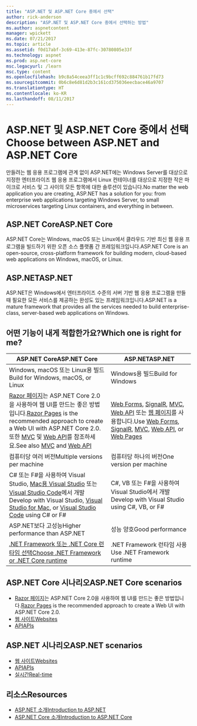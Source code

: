 ```yaml
---
title: "ASP.NET 및 ASP.NET Core 중에서 선택"
author: rick-anderson
description: "ASP.NET 및 ASP.NET Core 중에서 선택하는 방법"
ms.author: aspnetcontent
manager: wpickett
ms.date: 07/21/2017
ms.topic: article
ms.assetid: f0d17abf-3c69-413e-87fc-30780805e33f
ms.technology: aspnet
ms.prod: asp.net-core
msc.legacyurl: /learn
msc.type: content
ms.openlocfilehash: b9c8a54ceea3ff1c1c9bcff692c884761b17fd73
ms.sourcegitcommit: 0b6c8e6d81d2b3c161cd375036eecbace46a9707
ms.translationtype: HT
ms.contentlocale: ko-KR
ms.lasthandoff: 08/11/2017
---
```

# <a name="choose-between-aspnet-and-aspnet-core"></a><span data-ttu-id="8d8b1-103">ASP.NET 및 ASP.NET Core 중에서 선택</span><span class="sxs-lookup"><span data-stu-id="8d8b1-103">Choose between ASP.NET and ASP.NET Core</span></span> 

<span data-ttu-id="8d8b1-104">만들려는 웹 응용 프로그램에 관계 없이 ASP.NET에는 Windows Server를 대상으로 지정한 엔터프라이즈 웹 응용 프로그램에서 Linux 컨테이너를 대상으로 지정한 작은 마이크로 서비스 및 그 사이의 모든 항목에 대한 솔루션이 있습니다.</span><span class="sxs-lookup"><span data-stu-id="8d8b1-104">No matter the web application you are creating, ASP.NET has a solution for you: from enterprise web applications targeting Windows Server, to small microservices targeting Linux containers, and everything in between.</span></span>

## <a name="aspnet-core"></a><span data-ttu-id="8d8b1-105">ASP.NET Core</span><span class="sxs-lookup"><span data-stu-id="8d8b1-105">ASP.NET Core</span></span>

<span data-ttu-id="8d8b1-106">ASP.NET Core는 Windows, macOS 또는 Linux에서 클라우드 기반 최신 웹 응용 프로그램을 빌드하기 위한 오픈 소스 플랫폼 간 프레임워크입니다.</span><span class="sxs-lookup"><span data-stu-id="8d8b1-106">ASP.NET Core is an open-source, cross-platform framework for building modern, cloud-based web applications on Windows, macOS, or Linux.</span></span>

## <a name="aspnet"></a><span data-ttu-id="8d8b1-107">ASP.NET</span><span class="sxs-lookup"><span data-stu-id="8d8b1-107">ASP.NET</span></span>

<span data-ttu-id="8d8b1-108">ASP.NET은 Windows에서 엔터프라이즈 수준의 서버 기반 웹 응용 프로그램을 만들 때 필요한 모든 서비스를 제공하는 완성도 있는 프레임워크입니다.</span><span class="sxs-lookup"><span data-stu-id="8d8b1-108">ASP.NET is a mature framework that provides all the services needed to build enterprise-class, server-based web applications on Windows.</span></span>

## <a name="which-one-is-right-for-me"></a><span data-ttu-id="8d8b1-109">어떤 기능이 내게 적합한가요?</span><span class="sxs-lookup"><span data-stu-id="8d8b1-109">Which one is right for me?</span></span>

| <span data-ttu-id="8d8b1-110">ASP.NET Core</span><span class="sxs-lookup"><span data-stu-id="8d8b1-110">ASP.NET Core</span></span> | <span data-ttu-id="8d8b1-111">ASP.NET</span><span class="sxs-lookup"><span data-stu-id="8d8b1-111">ASP.NET</span></span> |
|---|---|
|<span data-ttu-id="8d8b1-112">Windows, macOS 또는 Linux용 빌드</span><span class="sxs-lookup"><span data-stu-id="8d8b1-112">Build for Windows, macOS, or Linux</span></span>|<span data-ttu-id="8d8b1-113">Windows용 빌드</span><span class="sxs-lookup"><span data-stu-id="8d8b1-113">Build for Windows</span></span>|
|<span data-ttu-id="8d8b1-114">[Razor 페이지](xref:mvc/razor-pages/index)는 ASP.NET Core 2.0을 사용하여 웹 UI를 만드는 좋은 방법입니다.</span><span class="sxs-lookup"><span data-stu-id="8d8b1-114">[Razor Pages](xref:mvc/razor-pages/index) is the recommended approach to create a Web UI with ASP.NET Core 2.0.</span></span> <span data-ttu-id="8d8b1-115">또한 [MVC](xref:mvc/overview) 및 [Web API](xref:tutorials/first-web-api)를 참조하세요.</span><span class="sxs-lookup"><span data-stu-id="8d8b1-115">See also [MVC](xref:mvc/overview) and [Web API](xref:tutorials/first-web-api)</span></span>|<span data-ttu-id="8d8b1-116">[Web Forms](https://docs.microsoft.com/aspnet/web-forms), [SignalR](https://docs.microsoft.com/aspnet/signalr), [MVC](https://docs.microsoft.com/aspnet/mvc), [Web API](https://docs.microsoft.com/aspnet/web-api/) 또는 [웹 페이지](https://docs.microsoft.com/aspnet/web-pages)를 사용합니다.</span><span class="sxs-lookup"><span data-stu-id="8d8b1-116">Use [Web Forms](https://docs.microsoft.com/aspnet/web-forms), [SignalR](https://docs.microsoft.com/aspnet/signalr), [MVC](https://docs.microsoft.com/aspnet/mvc), [Web API](https://docs.microsoft.com/aspnet/web-api/), or [Web Pages](https://docs.microsoft.com/aspnet/web-pages)</span></span>|
|<span data-ttu-id="8d8b1-117">컴퓨터당 여러 버전</span><span class="sxs-lookup"><span data-stu-id="8d8b1-117">Multiple versions per machine</span></span>|<span data-ttu-id="8d8b1-118">컴퓨터당 하나의 버전</span><span class="sxs-lookup"><span data-stu-id="8d8b1-118">One version per machine</span></span>|
|<span data-ttu-id="8d8b1-119">C# 또는 F#을 사용하여 Visual Studio, [Mac용 Visual Studio](https://www.visualstudio.com/vs/visual-studio-mac/) 또는 [Visual Studio Code](https://code.visualstudio.com/)에서 개발</span><span class="sxs-lookup"><span data-stu-id="8d8b1-119">Develop with Visual Studio, [Visual Studio for Mac](https://www.visualstudio.com/vs/visual-studio-mac/), or [Visual Studio Code](https://code.visualstudio.com/) using C# or F#</span></span>|<span data-ttu-id="8d8b1-120">C#, VB 또는 F#을 사용하여 Visual Studio에서 개발</span><span class="sxs-lookup"><span data-stu-id="8d8b1-120">Develop with Visual Studio using C#, VB, or F#</span></span>|
|<span data-ttu-id="8d8b1-121">ASP.NET보다 고성능</span><span class="sxs-lookup"><span data-stu-id="8d8b1-121">Higher performance than ASP.NET</span></span>|<span data-ttu-id="8d8b1-122">성능 양호</span><span class="sxs-lookup"><span data-stu-id="8d8b1-122">Good performance</span></span>|
|[<span data-ttu-id="8d8b1-123">.NET Framework 또는 .NET Core 런타임 선택</span><span class="sxs-lookup"><span data-stu-id="8d8b1-123">Choose .NET Framework or .NET Core runtime</span></span>](https://docs.microsoft.com/dotnet/articles/standard/choosing-core-framework-server)|<span data-ttu-id="8d8b1-124">.NET Framework 런타임 사용</span><span class="sxs-lookup"><span data-stu-id="8d8b1-124">Use .NET Framework runtime</span></span>|

## <a name="aspnet-core-scenarios"></a><span data-ttu-id="8d8b1-125">ASP.NET Core 시나리오</span><span class="sxs-lookup"><span data-stu-id="8d8b1-125">ASP.NET Core scenarios</span></span>

<!-- update link to Razor Pages mvc movie series when done -->
* <span data-ttu-id="8d8b1-126">[Razor 페이지](xref:mvc/razor-pages/index)는 ASP.NET Core 2.0을 사용하여 웹 UI를 만드는 좋은 방법입니다.</span><span class="sxs-lookup"><span data-stu-id="8d8b1-126">[Razor Pages](xref:mvc/razor-pages/index) is the recommended approach to create a Web UI with ASP.NET Core 2.0.</span></span>
* [<span data-ttu-id="8d8b1-127">웹 사이트</span><span class="sxs-lookup"><span data-stu-id="8d8b1-127">Websites</span></span>](xref:tutorials/first-mvc-app/index)
* [<span data-ttu-id="8d8b1-128">API</span><span class="sxs-lookup"><span data-stu-id="8d8b1-128">APIs</span></span>](xref:tutorials/first-web-api)

## <a name="aspnet-scenarios"></a><span data-ttu-id="8d8b1-129">ASP.NET 시나리오</span><span class="sxs-lookup"><span data-stu-id="8d8b1-129">ASP.NET scenarios</span></span>

* [<span data-ttu-id="8d8b1-130">웹 사이트</span><span class="sxs-lookup"><span data-stu-id="8d8b1-130">Websites</span></span>](https://docs.microsoft.com/aspnet/mvc)
* [<span data-ttu-id="8d8b1-131">API</span><span class="sxs-lookup"><span data-stu-id="8d8b1-131">APIs</span></span>](https://docs.microsoft.com/aspnet/web-api)
* [<span data-ttu-id="8d8b1-132">실시간</span><span class="sxs-lookup"><span data-stu-id="8d8b1-132">Real-time</span></span>](https://docs.microsoft.com/aspnet/signalr)

## <a name="resources"></a><span data-ttu-id="8d8b1-133">리소스</span><span class="sxs-lookup"><span data-stu-id="8d8b1-133">Resources</span></span>

* [<span data-ttu-id="8d8b1-134">ASP.NET 소개</span><span class="sxs-lookup"><span data-stu-id="8d8b1-134">Introduction to ASP.NET</span></span>](https://docs.microsoft.com/aspnet/overview)
* [<span data-ttu-id="8d8b1-135">ASP.NET Core 소개</span><span class="sxs-lookup"><span data-stu-id="8d8b1-135">Introduction to ASP.NET Core</span></span>](xref:index)
